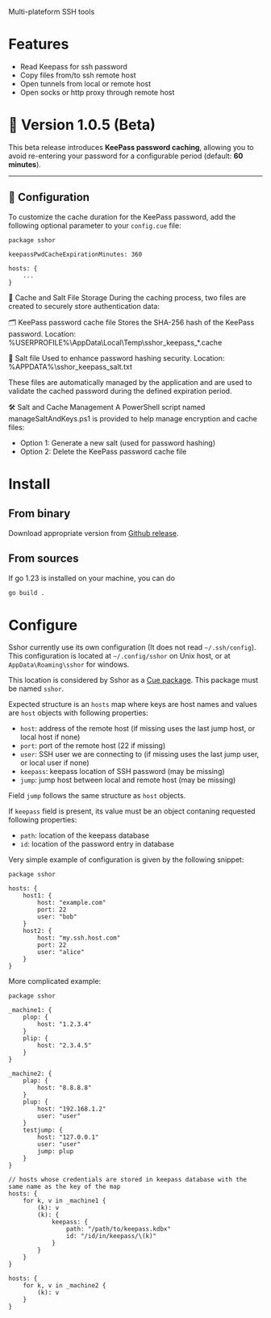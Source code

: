 Multi-plateform SSH tools

# Features

- Read Keepass for ssh password
- Copy files from/to ssh remote host
- Open tunnels from local or remote host
- Open socks or http proxy through remote host

# 🚀 Version 1.0.5 (Beta)

This beta release introduces **KeePass password caching**, allowing you to avoid re-entering your password for a configurable period (default: **60 minutes**).

---

## 🔧 Configuration

To customize the cache duration for the KeePass password, add the following optional parameter to your `config.cue` file:

```cuelang
package sshor

keepassPwdCacheExpirationMinutes: 360

hosts: {
    ...
}
```
📁 Cache and Salt File Storage
During the caching process, two files are created to securely store authentication data:

🗂️ KeePass password cache file
Stores the SHA-256 hash of the KeePass password.
Location:
%USERPROFILE%\AppData\Local\Temp\sshor_keepass_*.cache

🧂 Salt file
Used to enhance password hashing security.
Location:
%APPDATA%\sshor_keepass_salt.txt

These files are automatically managed by the application and are used to validate the cached password during the defined expiration period.

🛠️ Salt and Cache Management
A PowerShell script named manageSaltAndKeys.ps1 is provided to help manage encryption and cache files:

- Option 1: Generate a new salt (used for password hashing)
- Option 2: Delete the KeePass password cache file

# Install

## From binary

Download appropriate version from [Github release](https://github.com/hurlebouc/sshor/releases/latest).

## From sources

If go 1.23 is installed on your machine, you can do

```sh
go build .
```

# Configure

Sshor currently use its own configuration (It does not read `~/.ssh/config`). This configuration is located at `~/.config/sshor` on Unix host, or at `AppData\Roaming\sshor` for windows.

This location is considered by Sshor as a [Cue package](https://cuelang.org/docs/concept/modules-packages-instances/#packages). This package must be named `sshor`.

Expected structure is an `hosts` map where keys are host names and values are `host` objects with following properties:

* `host`: address of the remote host (if missing uses the last jump host, or local host if none)
* `port`: port of the remote host (22 if missing)
* `user`: SSH user we are connecting to (if missing uses the last jump user, or local user if none)
* `keepass`: keepass location of SSH password (may be missing)
* `jump`: jump host between local and remote host (may be missing)

Field `jump` follows the same structure as `host` objects.

If `keepass` field is present, its value must be an object contaning requested following properties:

* `path`: location of the keepass database
* `id`: location of the password entry in database

Very simple example of configuration is given by the following snippet:

```cuelang
package sshor

hosts: {
    host1: {
        host: "example.com"
        port: 22
        user: "bob"
    }
    host2: {
        host: "my.ssh.host.com"
        port: 22
        user: "alice"
    }
}
```

More complicated example:

```cuelang
package sshor

_machine1: {
	plop: {
		host: "1.2.3.4"
	}
	plip: {
		host: "2.3.4.5"
	}
}

_machine2: {
	plap: {
		host: "8.8.8.8"
	}
	plup: {
		host: "192.168.1.2"
		user: "user"
	}
	testjump: {
		host: "127.0.0.1"
		user: "user"
		jump: plup
	}
}

// hosts whose credentials are stored in keepass database with the same name as the key of the map
hosts: {
	for k, v in _machine1 {
		(k): v
		(k): {
            keepass: {
                path: "/path/to/keepass.kdbx"
                id: "/id/in/keepass/\(k)"
            }
        }
	}
}

hosts: {
	for k, v in _machine2 {
		(k): v
	}
}
```
